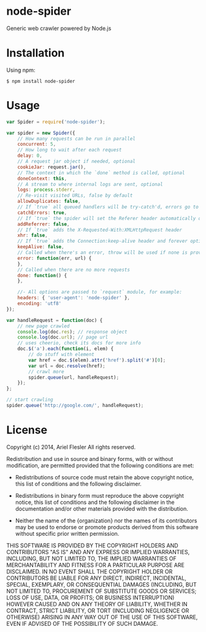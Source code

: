 node-spider
=======

Generic web crawler powered by Node.js

# Installation
Using npm:

	$ npm install node-spider

# Usage
```js
var Spider = require('node-spider');

var spider = new Spider({
	// How many requests can be run in parallel
	concurrent: 5,
	// How long to wait after each request
	delay: 0,
	// A request jar object if needed, optional
	cookieJar: request.jar(),
	// The context in which the `done` method is called, optional
	doneContext: this,
	// A stream to where internal logs are sent, optional
	logs: process.stderr,
	// Re-visit visited URLs, false by default
	allowDuplicates: false,
	// If `true` all queued handlers will be try-catch'd, errors go to `error` callback
	catchErrors: true,
	// If `true` the spider will set the Referer header automatically on subsequent requests
	addReferrer: false,
	// If `true` adds the X-Requested-With:XMLHttpRequest header
	xhr: false,
	// If `true` adds the Connection:keep-alive header and forever option on request module
	keepAlive: false,
	// Called when there's an error, throw will be used if none is provided
	error: function(err, url) {
	},
	// Called when there are no more requests
	done: function() {
	},

	//- All options are passed to `request` module, for example:
	headers: { 'user-agent': 'node-spider' },
	encoding: 'utf8'
});

var handleRequest = function(doc) {
	// new page crawled
	console.log(doc.res); // response object
	console.log(doc.url); // page url
	// uses cheerio, check its docs for more info
	doc.$('a').each(function(i, elem) {
		// do stuff with element
		var href = doc.$(elem).attr('href').split('#')[0];
		var url = doc.resolve(href);
		// crawl more
		spider.queue(url, handleRequest);
	});
};

// start crawling
spider.queue('http://google.com/', handleRequest);
```
# License

Copyright (c) 2014, Ariel Flesler
All rights reserved.

Redistribution and use in source and binary forms, with or without modification,
are permitted provided that the following conditions are met:

* Redistributions of source code must retain the above copyright notice, this
  list of conditions and the following disclaimer.

* Redistributions in binary form must reproduce the above copyright notice, this
  list of conditions and the following disclaimer in the documentation and/or
  other materials provided with the distribution.

* Neither the name of the {organization} nor the names of its
  contributors may be used to endorse or promote products derived from
  this software without specific prior written permission.

THIS SOFTWARE IS PROVIDED BY THE COPYRIGHT HOLDERS AND CONTRIBUTORS "AS IS" AND
ANY EXPRESS OR IMPLIED WARRANTIES, INCLUDING, BUT NOT LIMITED TO, THE IMPLIED
WARRANTIES OF MERCHANTABILITY AND FITNESS FOR A PARTICULAR PURPOSE ARE
DISCLAIMED. IN NO EVENT SHALL THE COPYRIGHT HOLDER OR CONTRIBUTORS BE LIABLE FOR
ANY DIRECT, INDIRECT, INCIDENTAL, SPECIAL, EXEMPLARY, OR CONSEQUENTIAL DAMAGES
(INCLUDING, BUT NOT LIMITED TO, PROCUREMENT OF SUBSTITUTE GOODS OR SERVICES;
LOSS OF USE, DATA, OR PROFITS; OR BUSINESS INTERRUPTION) HOWEVER CAUSED AND ON
ANY THEORY OF LIABILITY, WHETHER IN CONTRACT, STRICT LIABILITY, OR TORT
(INCLUDING NEGLIGENCE OR OTHERWISE) ARISING IN ANY WAY OUT OF THE USE OF THIS
SOFTWARE, EVEN IF ADVISED OF THE POSSIBILITY OF SUCH DAMAGE.
